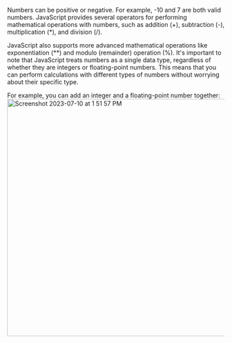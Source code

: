 Numbers can be positive or negative. For example, -10 and 7 are both valid numbers.
JavaScript provides several operators for performing mathematical operations with numbers, such as addition (+), subtraction (-), multiplication (*), and division (/).

JavaScript also supports more advanced mathematical operations like exponentiation (**) and modulo (remainder) operation (%).
It's important to note that JavaScript treats numbers as a single data type, regardless of whether they are integers or floating-point numbers. This means that you can perform calculations with different types of numbers without worrying about their specific type.

For example, you can add an integer and a floating-point number together:
<img width="550" alt="Screenshot 2023-07-10 at 1 51 57 PM" src="https://github.com/ERA-Solutions-LLC/JavaScript-Intermediate-Assignments/assets/92329761/258c7db6-da90-4a82-80a2-b5bef27feda3">
